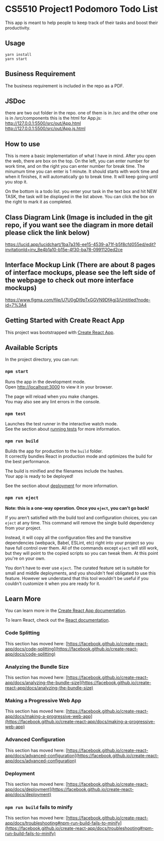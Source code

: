 # CS5510 Project1 Podomoro Todo List

This app is meant to help people to keep track of their tasks and boost their productivity.

## Usage

```
yarn install
yarn start
```

## Business Requirement

The business requirement is included in the repo as a PDF.

## JSDoc

there are two out folder in the repo.
one of them is in /src
and the other one is in /src/components
this is the html for App.js:
http://127.0.0.1:5500/src/out/App.html
http://127.0.0.1:5500/src/out/App.js.html

## How to use

This is mere a basic implementation of what I have in mind.
After you open the web, there are box on the top.
On the left, you can enter number for work time, and on the right you can enter number for break time.
The minumum time you can enter is 1 minute.
It should starts with work time and when it finishes, it will automatically go to break time. It will keep going until you stop it.

On the bottom is a todo list.
you enter your task in the text box and hit NEW TASK, the task will be displayed in the list above.
You can click the box on the right to mark it as completed.

## Class Diagram Link (Image is included in the git repo, if you want see the diagram in more detail please click the link below)

https://lucid.app/lucidchart/1ba7a316-ee15-4539-a71f-b5f8cfd055ed/edit?invitationId=inv_8e4b1a10-b15e-4f30-ba78-0991120ed2ce

## Interface Mockup Link (There are about 8 pages of interface mockups, please see the left side of the webpage to check out more interface mockups)

https://www.figma.com/file/U7U0gDl9pTxGGVN9DfAgj3/Untitled?node-id=7%3A4

## Getting Started with Create React App

This project was bootstrapped with [Create React App](https://github.com/facebook/create-react-app).

## Available Scripts

In the project directory, you can run:

### `npm start`

Runs the app in the development mode.\
Open [http://localhost:3000](http://localhost:3000) to view it in your browser.

The page will reload when you make changes.\
You may also see any lint errors in the console.

### `npm test`

Launches the test runner in the interactive watch mode.\
See the section about [running tests](https://facebook.github.io/create-react-app/docs/running-tests) for more information.

### `npm run build`

Builds the app for production to the `build` folder.\
It correctly bundles React in production mode and optimizes the build for the best performance.

The build is minified and the filenames include the hashes.\
Your app is ready to be deployed!

See the section about [deployment](https://facebook.github.io/create-react-app/docs/deployment) for more information.

### `npm run eject`

**Note: this is a one-way operation. Once you `eject`, you can't go back!**

If you aren't satisfied with the build tool and configuration choices, you can `eject` at any time. This command will remove the single build dependency from your project.

Instead, it will copy all the configuration files and the transitive dependencies (webpack, Babel, ESLint, etc) right into your project so you have full control over them. All of the commands except `eject` will still work, but they will point to the copied scripts so you can tweak them. At this point you're on your own.

You don't have to ever use `eject`. The curated feature set is suitable for small and middle deployments, and you shouldn't feel obligated to use this feature. However we understand that this tool wouldn't be useful if you couldn't customize it when you are ready for it.

## Learn More

You can learn more in the [Create React App documentation](https://facebook.github.io/create-react-app/docs/getting-started).

To learn React, check out the [React documentation](https://reactjs.org/).

### Code Splitting

This section has moved here: [https://facebook.github.io/create-react-app/docs/code-splitting](https://facebook.github.io/create-react-app/docs/code-splitting)

### Analyzing the Bundle Size

This section has moved here: [https://facebook.github.io/create-react-app/docs/analyzing-the-bundle-size](https://facebook.github.io/create-react-app/docs/analyzing-the-bundle-size)

### Making a Progressive Web App

This section has moved here: [https://facebook.github.io/create-react-app/docs/making-a-progressive-web-app](https://facebook.github.io/create-react-app/docs/making-a-progressive-web-app)

### Advanced Configuration

This section has moved here: [https://facebook.github.io/create-react-app/docs/advanced-configuration](https://facebook.github.io/create-react-app/docs/advanced-configuration)

### Deployment

This section has moved here: [https://facebook.github.io/create-react-app/docs/deployment](https://facebook.github.io/create-react-app/docs/deployment)

### `npm run build` fails to minify

This section has moved here: [https://facebook.github.io/create-react-app/docs/troubleshooting#npm-run-build-fails-to-minify](https://facebook.github.io/create-react-app/docs/troubleshooting#npm-run-build-fails-to-minify)
